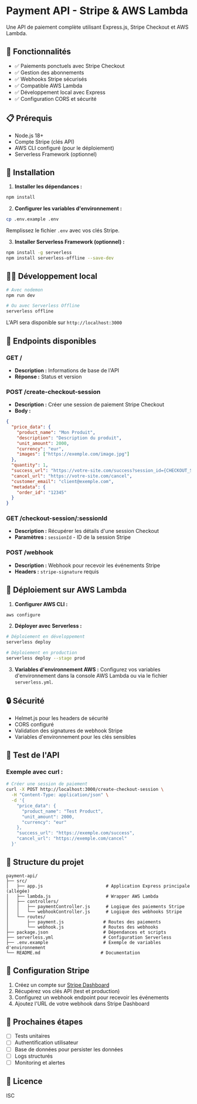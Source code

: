# Payment API - Stripe & AWS Lambda

Une API de paiement complète utilisant Express.js, Stripe Checkout et AWS Lambda.

## 🚀 Fonctionnalités

- ✅ Paiements ponctuels avec Stripe Checkout
- ✅ Gestion des abonnements
- ✅ Webhooks Stripe sécurisés
- ✅ Compatible AWS Lambda
- ✅ Développement local avec Express
- ✅ Configuration CORS et sécurité

## 📋 Prérequis

- Node.js 18+
- Compte Stripe (clés API)
- AWS CLI configuré (pour le déploiement)
- Serverless Framework (optionnel)

## 🔧 Installation

1. **Installer les dépendances :**
```bash
npm install
```

2. **Configurer les variables d'environnement :**
```bash
cp .env.example .env
```
Remplissez le fichier `.env` avec vos clés Stripe.

3. **Installer Serverless Framework (optionnel) :**
```bash
npm install -g serverless
npm install serverless-offline --save-dev
```

## 🏃‍♂️ Développement local

```bash
# Avec nodemon
npm run dev

# Ou avec Serverless Offline
serverless offline
```

L'API sera disponible sur `http://localhost:3000`

## 📡 Endpoints disponibles

### GET /
- **Description :** Informations de base de l'API
- **Réponse :** Status et version

### POST /create-checkout-session
- **Description :** Créer une session de paiement Stripe Checkout
- **Body :**
```json
{
  "price_data": {
    "product_name": "Mon Produit",
    "description": "Description du produit",
    "unit_amount": 2000,
    "currency": "eur",
    "images": ["https://exemple.com/image.jpg"]
  },
  "quantity": 1,
  "success_url": "https://votre-site.com/success?session_id={CHECKOUT_SESSION_ID}",
  "cancel_url": "https://votre-site.com/cancel",
  "customer_email": "client@exemple.com",
  "metadata": {
    "order_id": "12345"
  }
}
```
### GET /checkout-session/:sessionId
- **Description :** Récupérer les détails d'une session Checkout
- **Paramètres :** `sessionId` - ID de la session Stripe


### POST /webhook
- **Description :** Webhook pour recevoir les événements Stripe
- **Headers :** `stripe-signature` requis

## 🚀 Déploiement sur AWS Lambda

1. **Configurer AWS CLI :**
```bash
aws configure
```

2. **Déployer avec Serverless :**
```bash
# Déploiement en développement
serverless deploy

# Déploiement en production
serverless deploy --stage prod
```

3. **Variables d'environnement AWS :**
Configurez vos variables d'environnement dans la console AWS Lambda ou via le fichier `serverless.yml`.

## 🔒 Sécurité

- Helmet.js pour les headers de sécurité
- CORS configuré
- Validation des signatures de webhook Stripe
- Variables d'environnement pour les clés sensibles

## 🧪 Test de l'API

### Exemple avec curl :

```bash
# Créer une session de paiement
curl -X POST http://localhost:3000/create-checkout-session \
  -H "Content-Type: application/json" \
  -d '{
    "price_data": {
      "product_name": "Test Product",
      "unit_amount": 2000,
      "currency": "eur"
    },
    "success_url": "https://exemple.com/success",
    "cancel_url": "https://exemple.com/cancel"
  }'
```

## 📁 Structure du projet

```
payment-api/
├── src/
│   ├── app.js                        # Application Express principale (allégée)
│   ├── lambda.js                     # Wrapper AWS Lambda
│   ├── controllers/
│   │   ├── paymentController.js      # Logique des paiements Stripe
│   │   └── webhookController.js      # Logique des webhooks Stripe
│   └── routes/
│       ├── payment.js               # Routes des paiements
│       └── webhook.js               # Routes des webhooks
├── package.json                     # Dépendances et scripts
├── serverless.yml                   # Configuration Serverless
├── .env.example                     # Exemple de variables d'environnement
└── README.md                       # Documentation
```

## 🔧 Configuration Stripe

1. Créez un compte sur [Stripe Dashboard](https://dashboard.stripe.com)
2. Récupérez vos clés API (test et production)
3. Configurez un webhook endpoint pour recevoir les événements
4. Ajoutez l'URL de votre webhook dans Stripe Dashboard

## 🎯 Prochaines étapes

- [ ] Tests unitaires
- [ ] Authentification utilisateur
- [ ] Base de données pour persister les données
- [ ] Logs structurés
- [ ] Monitoring et alertes

## 📝 Licence

ISC 